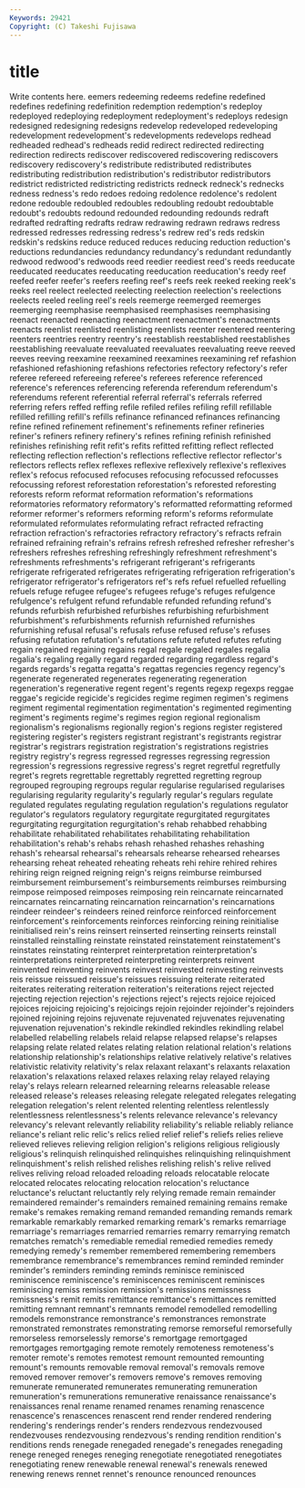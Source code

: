 ```yaml
---
Keywords: 29421 
Copyright: (C) Takeshi Fujisawa
---
```


# title

Write contents here.
eemers
redeeming redeems redefine redefined redefines redefining redefinition redemption redemption's redeploy
redeployed redeploying redeployment redeployment's redeploys redesign redesigned redesigning redesigns redevelop
redeveloped redeveloping redevelopment redevelopment's redevelopments redevelops redhead redheaded redhead's redheads
redid redirect redirected redirecting redirection redirects rediscover rediscovered rediscovering rediscovers
rediscovery rediscovery's redistribute redistributed redistributes redistributing redistribution redistribution's redistributor redistributors
redistrict redistricted redistricting redistricts redneck redneck's rednecks redness redness's redo
redoes redoing redolence redolence's redolent redone redouble redoubled redoubles redoubling
redoubt redoubtable redoubt's redoubts redound redounded redounding redounds redraft redrafted
redrafting redrafts redraw redrawing redrawn redraws redress redressed redresses redressing
redress's redrew red's reds redskin redskin's redskins reduce reduced reduces
reducing reduction reduction's reductions redundancies redundancy redundancy's redundant redundantly redwood
redwood's redwoods reed reedier reediest reed's reeds reeducate reeducated reeducates
reeducating reeducation reeducation's reedy reef reefed reefer reefer's reefers reefing
reef's reefs reek reeked reeking reek's reeks reel reelect reelected
reelecting reelection reelection's reelections reelects reeled reeling reel's reels reemerge
reemerged reemerges reemerging reemphasise reemphasised reemphasises reemphasising reenact reenacted reenacting
reenactment reenactment's reenactments reenacts reenlist reenlisted reenlisting reenlists reenter reentered
reentering reenters reentries reentry reentry's reestablish reestablished reestablishes reestablishing reevaluate
reevaluated reevaluates reevaluating reeve reeved reeves reeving reexamine reexamined reexamines
reexamining ref refashion refashioned refashioning refashions refectories refectory refectory's refer
referee refereed refereeing referee's referees reference referenced reference's references referencing
referenda referendum referendum's referendums referent referential referral referral's referrals referred
referring refers reffed reffing refile refiled refiles refiling refill refillable
refilled refilling refill's refills refinance refinanced refinances refinancing refine refined
refinement refinement's refinements refiner refineries refiner's refiners refinery refinery's refines
refining refinish refinished refinishes refinishing refit refit's refits refitted refitting
reflect reflected reflecting reflection reflection's reflections reflective reflector reflector's reflectors
reflects reflex reflexes reflexive reflexively reflexive's reflexives reflex's refocus refocused
refocuses refocusing refocussed refocusses refocussing reforest reforestation reforestation's reforested reforesting
reforests reform reformat reformation reformation's reformations reformatories reformatory reformatory's reformatted
reformatting reformed reformer reformer's reformers reforming reform's reforms reformulate reformulated
reformulates reformulating refract refracted refracting refraction refraction's refractories refractory refractory's
refracts refrain refrained refraining refrain's refrains refresh refreshed refresher refresher's
refreshers refreshes refreshing refreshingly refreshment refreshment's refreshments refreshments's refrigerant refrigerant's
refrigerants refrigerate refrigerated refrigerates refrigerating refrigeration refrigeration's refrigerator refrigerator's refrigerators
ref's refs refuel refuelled refuelling refuels refuge refugee refugee's refugees
refuge's refuges refulgence refulgence's refulgent refund refundable refunded refunding refund's
refunds refurbish refurbished refurbishes refurbishing refurbishment refurbishment's refurbishments refurnish refurnished
refurnishes refurnishing refusal refusal's refusals refuse refused refuse's refuses refusing
refutation refutation's refutations refute refuted refutes refuting regain regained regaining
regains regal regale regaled regales regalia regalia's regaling regally regard
regarded regarding regardless regard's regards regards's regatta regatta's regattas regencies
regency regency's regenerate regenerated regenerates regenerating regeneration regeneration's regenerative regent
regent's regents regexp regexps reggae reggae's regicide regicide's regicides regime
regimen regimen's regimens regiment regimental regimentation regimentation's regimented regimenting regiment's
regiments regime's regimes region regional regionalism regionalism's regionalisms regionally region's
regions register registered registering register's registers registrant registrant's registrants registrar
registrar's registrars registration registration's registrations registries registry registry's regress regressed
regresses regressing regression regression's regressions regressive regress's regret regretful regretfully
regret's regrets regrettable regrettably regretted regretting regroup regrouped regrouping regroups
regular regularise regularised regularises regularising regularity regularity's regularly regular's regulars
regulate regulated regulates regulating regulation regulation's regulations regulator regulator's regulators
regulatory regurgitate regurgitated regurgitates regurgitating regurgitation regurgitation's rehab rehabbed rehabbing
rehabilitate rehabilitated rehabilitates rehabilitating rehabilitation rehabilitation's rehab's rehabs rehash rehashed
rehashes rehashing rehash's rehearsal rehearsal's rehearsals rehearse rehearsed rehearses rehearsing
reheat reheated reheating reheats rehi rehire rehired rehires rehiring reign
reigned reigning reign's reigns reimburse reimbursed reimbursement reimbursement's reimbursements reimburses
reimbursing reimpose reimposed reimposes reimposing rein reincarnate reincarnated reincarnates reincarnating
reincarnation reincarnation's reincarnations reindeer reindeer's reindeers reined reinforce reinforced reinforcement
reinforcement's reinforcements reinforces reinforcing reining reinitialise reinitialised rein's reins reinsert
reinserted reinserting reinserts reinstall reinstalled reinstalling reinstate reinstated reinstatement reinstatement's
reinstates reinstating reinterpret reinterpretation reinterpretation's reinterpretations reinterpreted reinterpreting reinterprets reinvent
reinvented reinventing reinvents reinvest reinvested reinvesting reinvests reis reissue reissued
reissue's reissues reissuing reiterate reiterated reiterates reiterating reiteration reiteration's reiterations
reject rejected rejecting rejection rejection's rejections reject's rejects rejoice rejoiced
rejoices rejoicing rejoicing's rejoicings rejoin rejoinder rejoinder's rejoinders rejoined rejoining
rejoins rejuvenate rejuvenated rejuvenates rejuvenating rejuvenation rejuvenation's rekindle rekindled rekindles
rekindling relabel relabelled relabelling relabels relaid relapse relapsed relapse's relapses
relapsing relate related relates relating relation relational relation's relations relationship
relationship's relationships relative relatively relative's relatives relativistic relativity relativity's relax
relaxant relaxant's relaxants relaxation relaxation's relaxations relaxed relaxes relaxing relay
relayed relaying relay's relays relearn relearned relearning relearns releasable release
released release's releases releasing relegate relegated relegates relegating relegation relegation's
relent relented relenting relentless relentlessly relentlessness relentlessness's relents relevance relevance's
relevancy relevancy's relevant relevantly reliability reliability's reliable reliably reliance reliance's
reliant relic relic's relics relied relief relief's reliefs relies relieve
relieved relieves relieving religion religion's religions religious religiously religious's relinquish
relinquished relinquishes relinquishing relinquishment relinquishment's relish relished relishes relishing relish's
relive relived relives reliving reload reloaded reloading reloads relocatable relocate
relocated relocates relocating relocation relocation's reluctance reluctance's reluctant reluctantly rely
relying remade remain remainder remaindered remainder's remainders remained remaining remains
remake remake's remakes remaking remand remanded remanding remands remark remarkable
remarkably remarked remarking remark's remarks remarriage remarriage's remarriages remarried remarries
remarry remarrying rematch rematches rematch's remediable remedial remedied remedies remedy
remedying remedy's remember remembered remembering remembers remembrance remembrance's remembrances remind
reminded reminder reminder's reminders reminding reminds reminisce reminisced reminiscence reminiscence's
reminiscences reminiscent reminisces reminiscing remiss remission remission's remissions remissness remissness's
remit remits remittance remittance's remittances remitted remitting remnant remnant's remnants
remodel remodelled remodelling remodels remonstrance remonstrance's remonstrances remonstrate remonstrated remonstrates
remonstrating remorse remorseful remorsefully remorseless remorselessly remorse's remortgage remortgaged remortgages
remortgaging remote remotely remoteness remoteness's remoter remote's remotes remotest remount
remounted remounting remount's remounts removable removal removal's removals remove removed
remover remover's removers remove's removes removing remunerate remunerated remunerates remunerating
remuneration remuneration's remunerations remunerative renaissance renaissance's renaissances renal rename renamed
renames renaming renascence renascence's renascences renascent rend render rendered rendering
rendering's renderings render's renders rendezvous rendezvoused rendezvouses rendezvousing rendezvous's rending
rendition rendition's renditions rends renegade renegaded renegade's renegades renegading renege
reneged reneges reneging renegotiate renegotiated renegotiates renegotiating renew renewable renewal
renewal's renewals renewed renewing renews rennet rennet's renounce renounced renounces
